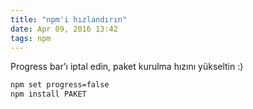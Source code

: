 ```yaml
---
title: "npm'i hızlandırın"
date: Apr 09, 2016 13:42
tags: npm
---
```


Progress bar’ı iptal edin, paket kurulma hızını yükseltin :)

```bash
npm set progress=false
npm install PAKET
```
